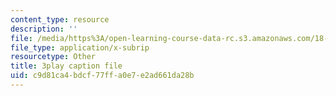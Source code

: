 ```yaml
---
content_type: resource
description: ''
file: /media/https%3A/open-learning-course-data-rc.s3.amazonaws.com/18-01sc-single-variable-calculus-fall-2010/c9d81ca4bdcf77ffa0e7e2ad661da28b_YN7k_bXXggY.srt
file_type: application/x-subrip
resourcetype: Other
title: 3play caption file
uid: c9d81ca4-bdcf-77ff-a0e7-e2ad661da28b
---
```

